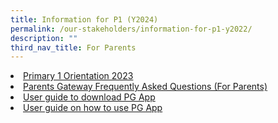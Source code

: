 ```yaml
---
title: Information for P1 (Y2024)
permalink: /our-stakeholders/information-for-p1-y2022/
description: ""
third_nav_title: For Parents
---
```

<li><a href="/files/2023%20Info%20for%20P1/Primary%201%20Orientation%202023.pdf">Primary 1 Orientation 2023</a></li>
<li><a href="/files/2023%20Info%20for%20P1/Parents%20Gateway%20_Frequently%20Asked%20Questions%20(For%20Parents).pdf">Parents Gateway Frequently Asked Questions (For Parents)</a></li>
<li><a href="/files/2023%20Info%20for%20P1/User%20guide%20to%20download%20PG%20App.pdf">User guide to download PG App</a></li>
<li><a href="/files/2023%20Info%20for%20P1/User%20guide%20on%20how%20to%20use%20PG%20App.pdf">User guide on how to use PG App</a></li>